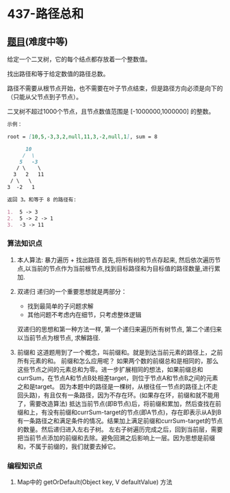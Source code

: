 # 437-路径总和

## [题目](https://leetcode-cn.com/problems/path-sum-iii/)(难度中等)

给定一个二叉树，它的每个结点都存放着一个整数值。

找出路径和等于给定数值的路径总数。

路径不需要从根节点开始，也不需要在叶子节点结束，但是路径方向必须是向下的（只能从父节点到子节点）。

二叉树不超过1000个节点，且节点数值范围是 [-1000000,1000000] 的整数。

~~~markdown
示例：

root = [10,5,-3,3,2,null,11,3,-2,null,1], sum = 8

      10
     /  \
    5   -3
   / \    \
  3   2   11
 / \   \
3  -2   1

返回 3。和等于 8 的路径有:

1.  5 -> 3
2.  5 -> 2 -> 1
3.  -3 -> 11
~~~

### 算法知识点
1. 本人算法: 暴力遍历 + 找出路径
首先,将所有树的节点存起来, 然后依次遍历节点,以当前的节点作为当前根节点,找到目标路径和为目标值的路径数量,进行累加.

2. 双递归
递归的一个重要思想就是两部分：
    - 找到最简单的子问题求解
    - 其他问题不考虑内在细节，只考虑整体逻辑

    双递归的思想和第一种方法一样, 第一个递归来遍历所有树节点, 第二个递归来以当前节点为根节点, 求解路径.

3. 前缀和
这道题用到了一个概念，叫前缀和。就是到达当前元素的路径上，之前所有元素的和。
前缀和怎么应用呢？
如果两个数的前缀总和是相同的，那么这些节点之间的元素总和为零。进一步扩展相同的想法，如果前缀总和currSum，在节点A和节点B处相差target，则位于节点A和节点B之间的元素之和是target。
因为本题中的路径是一棵树，从根往任一节点的路径上(不走回头路)，有且仅有一条路径，因为不存在环。(如果存在环，前缀和就不能用了，需要改造算法)
抵达当前节点(即B节点)后，将前缀和累加，然后查找在前缀和上，有没有前缀和currSum-target的节点(即A节点)，存在即表示从A到B有一条路径之和满足条件的情况。结果加上满足前缀和currSum-target的节点的数量。然后递归进入左右子树。
左右子树遍历完成之后，回到当前层，需要把当前节点添加的前缀和去除。避免回溯之后影响上一层。因为思想是前缀和，不属于前缀的，我们就要去掉它。


### 编程知识点
1. Map中的 getOrDefault(Object key, V defaultValue) 方法

